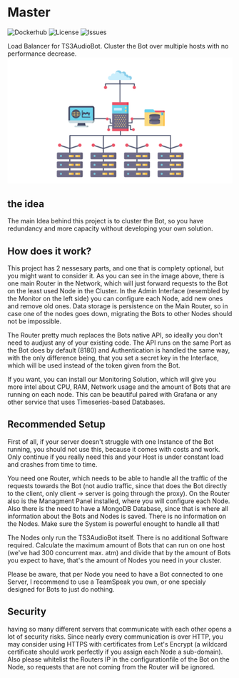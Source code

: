 # Master 
![Dockerhub](https://img.shields.io/docker/pulls/bennetphp/inequillibrium-master.svg?style=flat-square)
![License](https://img.shields.io/github/license/inequillibrium/master.svg?style=flat-square)
![Issues](https://img.shields.io/github/issues/inequillibrium/master.svg?style=flat-square)

Load Balancer for TS3AudioBot. Cluster the Bot over multiple hosts with no performance decrease.
![Load Balancer Image](https://raw.githubusercontent.com/inequillibrium/master/master/imgs/load.png)
## the idea
The main Idea behind this project is to cluster the Bot, so you have redundancy and more capacity without developing your own solution.

## How does it work?
This project has 2 nessesary parts, and one that is complety optional, but you might want to consider it.
As you can see in the image above, there is one main Router in the Network, which will just forward requests to the Bot on the least used Node in the Cluster. In the Admin Interface (resembled by the Monitor on the left side) you can configure each Node, add new ones and remove old ones. Data storage is persistence on the Main Router, so in case one of the nodes goes down, migrating the Bots to other Nodes should not be impossible. 

The Router pretty much replaces the Bots native API, so ideally you don't need to audjust any of your existing code. The API runs on the same Port as the Bot does by default (8180) and Authentication is handled the same way, with the only difference being, that you set a secret key in the Interface, which will be used instead of the token given from the Bot.

If you want, you can install our Monitoring Solution, which will give you more intel about CPU, RAM, Network usage and the amount of Bots that are running on each node. This can be beautiful paired with Grafana or any other service that uses Timeseries-based Databases. 

## Recommended Setup
First of all, if your server doesn't struggle with one Instance of the Bot running, you should not use this, because it comes with costs and work. Only continue if you really need this and your Host is under constant load and crashes from time to time.

You need one Router, which needs to be able to handle all the traffic of the requests towards the Bot (not audio traffic, since that does the Bot directly to the client, only client -> server is going through the proxy). On the Router also is the Managment Panel installed, where you will configure each Node. Also there is the need to have a MongoDB Database, since that is where all information about the Bots and Nodes is saved. There is no information on the Nodes. Make sure the System is powerful enought to handle all that!

The Nodes only run the TS3AudioBot itself. There is no additional Software required. Calculate the maximum amount of Bots that can run on one host (we've had 300 concurrent max. atm) and divide that by the amount of Bots you expect to have, that's the amount of Nodes you need in your cluster. 

Please be aware, that per Node you need to have a Bot connected to one Server, I recommend to use a TeamSpeak you own, or one specialy designed for Bots to just do nothing. 

## Security
having so many different servers that communicate with each other opens a lot of security risks. Since nearly every communication is over HTTP, you may consider using HTTPS with certificates from Let's Encrypt (a wildcard certificate should work perfectly if you assign each Node a sub-domain). Also please whitelist the Routers IP in the configurationfile of the Bot on the Node, so requests that are not coming from the Router will be ignored.  